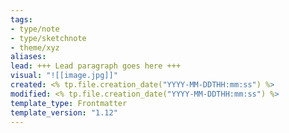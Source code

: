 ```yaml
---
tags:
- type/note
- type/sketchnote
- theme/xyz
aliases:
lead: +++ Lead paragraph goes here +++
visual: "![[image.jpg]]"
created: <% tp.file.creation_date("YYYY-MM-DDTHH:mm:ss") %>
modified: <% tp.file.creation_date("YYYY-MM-DDTHH:mm:ss") %>
template_type: Frontmatter
template_version: "1.12"
---
```

